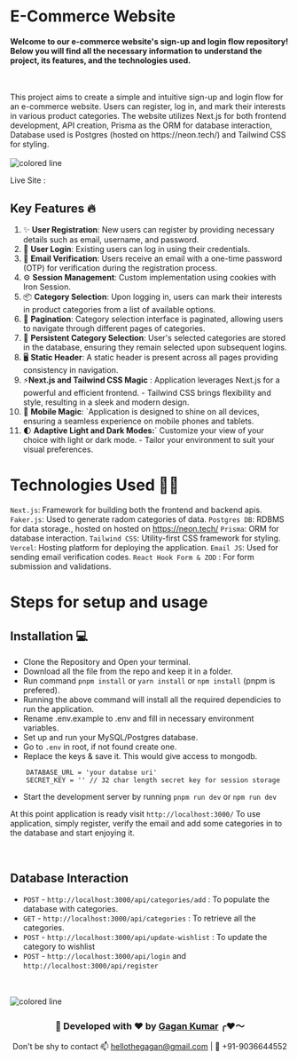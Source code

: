 # E-Commerce Website

<h4>
Welcome to our e-commerce website's sign-up and login flow repository! Below you will find all the necessary information to understand the project, its features, and the technologies used.
</h4>
<br>
<p >
 This project aims to create a simple and intuitive sign-up and login flow for an e-commerce website. Users can register, log in, and mark their interests in various product categories. The website utilizes Next.js for both frontend development,  API creation, Prisma as the ORM for database interaction, Database used is Postgres (hosted on https://neon.tech/) and Tailwind CSS for styling.
</h4>
</br></br>
<img src="https://i.imgur.com/y4oV9VV.png" alt="colored line"  witdth="100px" align="left">
</br>

<p >Live Site :   </p>


## Key Features 🔥

1. ✨ **User Registration**: New users can register by providing necessary details such as email, username, and password.
2. 🔐 **User Login**: Existing users can log in using their credentials.
3. 🔢 **Email Verification**: Users receive an email with a one-time password (OTP) for verification during the registration process.
4. ⚙️ **Session Management**: Custom implementation using cookies with Iron Session.
3. 📦 **Category Selection**: Upon logging in, users can mark their interests in product categories from a list of available options.
4. 🔄 **Pagination**: Category selection interface is paginated, allowing users to navigate through different pages of categories.
5. 📝 **Persistent Category Selection**: User's selected categories are stored in the database, ensuring they remain selected upon subsequent logins.
6. 🖥️ **Static Header**: A static header is present across all pages providing consistency in navigation.
7. ⚡**Next.js and Tailwind CSS Magic** : Application leverages Next.js for a powerful and efficient frontend. - Tailwind CSS brings flexibility and style, resulting in a sleek and modern design.
8. 📱  **Mobile Magic**: `Application is designed to shine on all devices, ensuring a seamless experience on mobile phones and tablets.
9. 🌓 **Adaptive Light and Dark Modes:**`  Customize your view of your choice with light or dark mode. - Tailor your environment to suit your visual preferences.


# Technologies Used 🧑‍💻
`Next.js`: Framework for building both the frontend and backend apis.
`Faker.js`: Used to generate radom categories of data.
`Postgres DB`: RDBMS for data storage., hosted on hosted on https://neon.tech/
`Prisma`: ORM for database interaction.
`Tailwind CSS`: Utility-first CSS framework for styling.
`Vercel`: Hosting platform for deploying the application.
`Email JS`: Used for sending email verification codes.
`React Hook Form & ZOD` : For form submission and validations.

# Steps for setup and usage

## Installation 💻

- Clone the Repository and Open your terminal.
- Download all the file from the repo and keep it in a folder.
- Run command `pnpm install` or `yarn install` or `npm install` (pnpm is prefered).
- Running the above command will install all the required dependicies to run the application.
- Rename .env.example to .env and fill in necessary environment variables.
- Set up and run your MySQL/Postgres database.
- Go to `.env` in  root, if not found create one.
- Replace the keys & save it. This would give access to mongodb.
```text
    DATABASE_URL = 'your databse uri'
    SECRET_KEY = '' // 32 char length secret key for session storage
```
- Start the development server by running `pnpm run dev` or `npm run dev`

At this point application is ready visit `http://localhost:3000/`
To use application, simply register, verify the email and add some categories in to the database and start enjoying it.

<br>

## Database Interaction

- `POST` - `http://localhost:3000/api/categories/add` : To populate the database with categories.
- `GET` - `http://localhost:3000/api/categories` : To retrieve all the categories.
- `POST` - `http://localhost:3000/api/update-wishlist` : To update the category to wishlist
- `POST` - `http://localhost:3000/api/login` and `http://localhost:3000/api/register`


<br>
<br>
<img src="https://i.imgur.com/y4oV9VV.png" alt="colored line" align="center">


<div align="center">
    <h3 align="center">💫 Developed with ❤️ by <a href="https://thegagan-portfolio.vercel.app/">Gagan Kumar</a> ╭❤️～ </h3>
    <p align="center"> Don't be shy to contact 📫 <a href="mailto:example@gmail.com">hellothegagan@gmail.com</a>
 |
     🤙 +91-9036644552</p>
</div>

